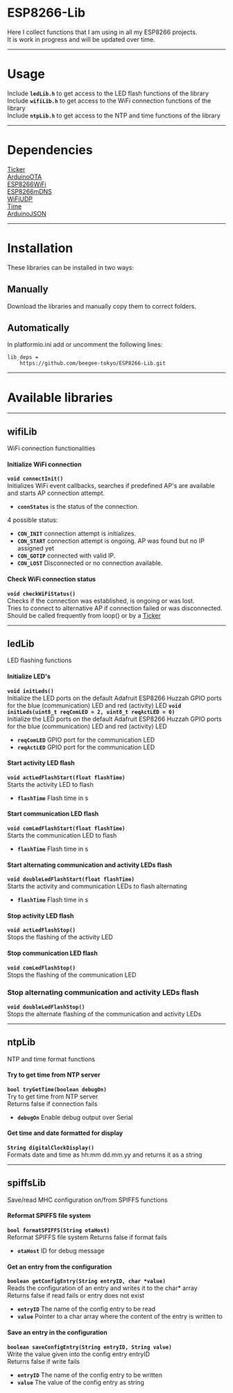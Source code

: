 # ESP8266-Lib		
Here I collect functions that I am using in all my ESP8266 projects.		
It is work in progress and will be updated over time.
***
# Usage
Include **`ledLib.h`** to get access to the LED flash functions of the library		
Include **`wifiLib.h`** to get access to the WiFi connection functions of the library		
Include **`ntpLib.h`** to get access to the NTP and time functions of the library		
***
# Dependencies
[Ticker](https://github.com/esp8266/Arduino/tree/master/libraries/Ticker)		
[ArduinoOTA](https://github.com/esp8266/Arduino/tree/master/libraries/ArduinoOTA)		
[ESP8266WiFi](https://github.com/esp8266/Arduino/tree/master/libraries/ESP8266WiFi)		
[ESP8266mDNS](https://github.com/esp8266/Arduino/tree/master/libraries/ESP8266mDNS)		
[WiFiUDP](https://github.com/esp8266/Arduino/tree/master/libraries/ESP8266WiFi)		
[Time](https://github.com/PaulStoffregen/Time)		
[ArduinoJSON](https://github.com/bblanchon/ArduinoJson)		
***
# Installation
These libraries can be installed in two ways:		
## Manually		
Download the libraries and manually copy them to correct folders.		
## Automatically
In platformio.ini add or uncomment the following lines:
```
lib_deps =
	https://github.com/beegee-tokyo/ESP8266-Lib.git
```		
***
# Available libraries		
***
## wifiLib		
WiFi connection functionalities		

#### Initialize WiFi connection
**`void connectInit()`**		
Initializes WiFi event callbacks, searches if predefined AP's are available and starts AP connection attempt.		
* **`connStatus`** is the status of the connection.		

4 possible status:
* **`CON_INIT`** connection attempt is initializes.		
* **`CON_START`** connection attempt is ongoing. AP was found but no IP assigned yet	 
* **`CON_GOTIP`** connected with valid IP.		
* **`CON_LOST`** Disconnected or no connection available.		

#### Check WiFi connection status		
**`void checkWiFiStatus()`**		
Checks if the connection was established, is ongoing or was lost.		
Tries to connect to alternative AP if connection failed or was disconnected.		
Should be called frequently from loop() or by a [Ticker](https://github.com/esp8266/Arduino/tree/master/libraries/Ticker)		
***
## ledLib		
LED flashing functions		

#### Initialize LED's
**`void initLeds()`**		
Initialize the LED ports on the default Adafruit ESP8266 Huzzah GPIO ports for the blue (communication) LED and red (activity) LED
**`void initLeds(uint8_t reqComLED = 2, uint8_t reqActLED = 0)`**		
Initialize the LED ports on the default Adafruit ESP8266 Huzzah GPIO ports for the blue (communication) LED and red (activity) LED
* **`reqComLED`** GPIO port for the communication LED		
* **`reqActLED`** GPIO port for the communication LED		

#### Start activity LED flash		
**`void actLedFlashStart(float flashTime)`**		
Starts the activity LED to flash	 
* **`flashTime`** Flash time in s		

#### Start communication LED flash		
**`void comLedFlashStart(float flashTime)`**		
Starts the communication LED to flash	 
* **`flashTime`** Flash time in s		

#### Start alternating communication and activity LEDs flash		
**`void doubleLedFlashStart(float flashTime)`**		
Starts the activity and communication LEDs to flash alternating		
* **`flashTime`** Flash time in s		

#### Stop activity LED flash		
**`void actLedFlashStop()`**		
Stops the flashing of the activity LED		

#### Stop communication LED flash		
**`void comLedFlashStop()`**		
Stops the flashing of the communication LED		

### Stop alternating communication and activity LEDs flash		
**`void doubleLedFlashStop()`**		
Stops the alternate flashing of the communication and activity LEDs		
***
## ntpLib		
NTP and time format functions		

#### Try to get time from NTP server
**`bool tryGetTime(boolean debugOn)`**		
Try to get time from NTP server		
Returns false if connection fails
* **`debugOn`** Enable debug output over Serial		

#### Get time and date formatted for display	 
**`String digitalClockDisplay()`**		
Formats date and time as hh:mm dd.mm.yy and returns it as a string		
***
## spiffsLib		
Save/read MHC configuration on/from SPIFFS functions		

#### Reformat SPIFFS file system
**`bool formatSPIFFS(String otaHost)`**		
Reformat SPIFFS file system
Returns false if format fails
* **`otaHost`** ID for debug message		

#### Get an entry from the configuration	 
**`boolean getConfigEntry(String entryID, char *value)`**		
Reads the configuration of an entry and writes it to the char* array		
Returns false if read fails or entry does not exist
* **`entryID`** The name of the config entry to be read		
* **`value`** Pointer to a char array where the content of the entry is written to		

#### Save an entry in the configuration	 
**`boolean saveConfigEntry(String entryID, String value)`**		
Write the value given into the config entry entryID		
Returns false if write fails
* **`entryID`** The name of the config entry to be written		
* **`value`** The value of the config entry as string		
